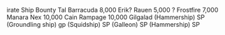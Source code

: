 irate Ship Bounty 
Tal Barracuda 8,000 
Erik? Rauen 5,000 
? Frostfire 7,000 
Manara Nex 10,000 
Cain Rampage 10,000 
Gilgalad (Hammership) SP 
(Groundling ship) gp 
(Squidship) SP 
(Galleon) SP 
(Hammership) SP 

